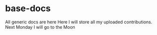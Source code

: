 # base-docs
All generic docs are here
Here I will store all my uploaded contributions.
Next Monday I will go to the Moon
